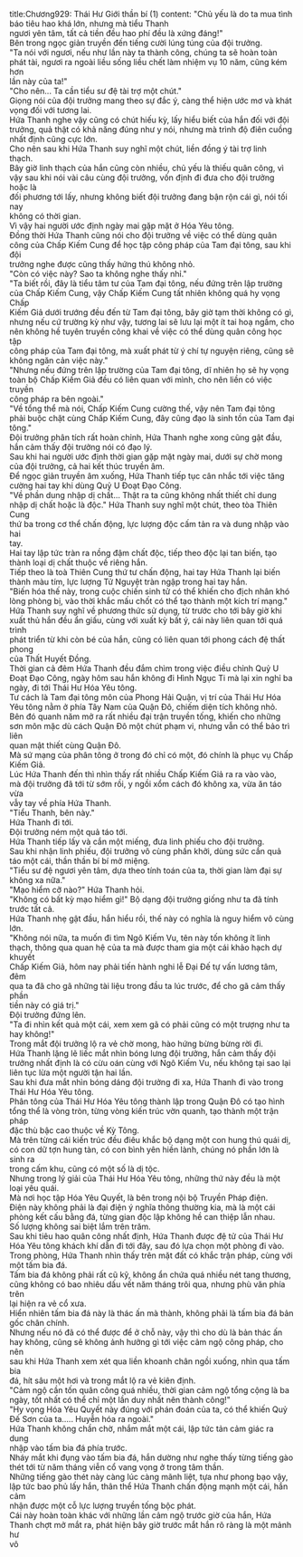 title:Chương929: Thái Hư Giới thần bí (1)
content:
"Chủ yếu là do ta mua tình báo tiêu hao khá lớn, nhưng mà tiểu Thanh<br>ngươi yên tâm, tất cả tiền đều hao phí đều là xứng đáng!"<br>Bên trong ngọc giản truyền đến tiếng cười lúng túng của đội trưởng.<br>"Ta nói với ngươi, nếu như lần này ta thành công, chúng ta sẽ hoàn toàn<br>phát tài, ngươi ra ngoài liều sống liều chết làm nhiệm vụ 10 năm, cũng kém hơn<br>lần này của ta!"<br>"Cho nên... Ta cần tiểu sư đệ tài trợ một chút."<br>Giọng nói của đội trưởng mang theo sự đắc ý, càng thể hiện ước mơ và khát<br>vọng đối với tương lai.<br>Hứa Thanh nghe vậy cũng có chút hiếu kỳ, lấy hiểu biết của hắn đối với đội<br>trưởng, quả thật có khả năng đúng như y nói, nhưng mà trình độ điên cuồng<br>nhất định cũng cực lớn.<br>Cho nên sau khi Hứa Thanh suy nghĩ một chút, liền đồng ý tài trợ linh<br>thạch.<br>Bây giờ linh thạch của hắn cũng còn nhiều, chủ yếu là thiếu quân công, vì<br>vậy sau khi nói vài câu cùng đội trưởng, vốn định đi đưa cho đội trưởng hoặc là<br>đối phương tới lấy, nhưng không biết đội trưởng đang bận rộn cái gì, nói tối nay<br>không có thời gian.<br>Vì vậy hai người ước định ngày mai gặp mặt ở Hóa Yêu tông.<br>Đồng thời Hứa Thanh cũng nói cho đội trưởng về việc có thể dùng quân<br>công của Chấp Kiếm Cung để học tập công pháp của Tam đại tông, sau khi đội<br>trưởng nghe được cũng thấy hứng thú không nhỏ.<br>"Còn có việc này? Sao ta không nghe thấy nhỉ."<br>"Ta biết rồi, đây là tiểu tâm tư của Tam đại tông, nếu đứng trên lập trường<br>của Chấp Kiếm Cung, vậy Chấp Kiếm Cung tất nhiên không quá hy vọng Chấp<br>Kiếm Giả dưới trướng đều đến từ Tam đại tông, bây giờ tạm thời không có gì,<br>nhưng nếu cứ trường kỳ như vậy, tương lai sẽ lưu lại một ít tai hoạ ngầm, cho<br>nên không hề tuyên truyền công khai về việc có thể dùng quân công học tập<br>công pháp của Tam đại tông, mà xuất phát từ ý chí tự nguyện riêng, cũng sẽ<br>không ngăn cản việc này."<br>"Nhưng nếu đứng trên lập trường của Tam đại tông, dĩ nhiên họ sẽ hy vọng<br>toàn bộ Chấp Kiếm Giả đều có liên quan với mình, cho nên liền có việc truyền<br>công pháp ra bên ngoài."<br>"Về tổng thể mà nói, Chấp Kiếm Cung cường thế, vậy nên Tam đại tông<br>phải buộc chặt cùng Chấp Kiếm Cung, đây cũng đạo là sinh tồn của Tam đại<br>tông."<br>Đội trưởng phân tích rất hoàn chỉnh, Hứa Thanh nghe xong cũng gật đầu,<br>hắn cảm thấy đội trưởng nói có đạo lý.<br>Sau khi hai người ước định thời gian gặp mặt ngày mai, dưới sự chờ mong<br>của đội trưởng, cả hai kết thúc truyền âm.<br>Để ngọc giản truyền âm xuống, Hứa Thanh tiếp tục cân nhắc tới việc tăng<br>cường hai tay khi dùng Quỷ U Đoạt Đạo Công.<br>"Về phần dung nhập dị chất... Thật ra ta cũng không nhất thiết chỉ dung<br>nhập dị chất hoặc là độc." Hứa Thanh suy nghĩ một chút, theo tòa Thiên Cung<br>thứ ba trong cơ thể chấn động, lực lượng độc cấm tản ra và dung nhập vào hai<br>tay.<br>Hai tay lập tức tràn ra nồng đậm chất độc, tiếp theo độc lại tan biến, tạo<br>thành loại dị chất thuộc về riêng hắn.<br>Tiếp theo là toà Thiên Cung thứ tư chấn động, hai tay Hứa Thanh lại biến<br>thành màu tím, lực lượng Tử Nguyệt tràn ngập trong hai tay hắn.<br>"Biến hóa thế này, trong cuộc chiến sinh tử có thể khiến cho địch nhân khó<br>lòng phòng bị, vào thời khắc mấu chốt có thể tạo thành một kích trí mạng."<br>Hứa Thanh suy nghĩ về phương thức sử dụng, từ trước cho tới bây giờ khi<br>xuất thủ hắn đều ẩn giấu, cùng với xuất kỳ bất ý, cái này liên quan tới quá trình<br>phát triển từ khi còn bé của hắn, cũng có liên quan tới phong cách đệ thất phong<br>của Thất Huyết Đồng.<br>Thời gian cả đêm Hứa Thanh đều đắm chìm trong việc điều chỉnh Quỷ U<br>Đoạt Đạo Công, ngày hôm sau hắn không đi Hình Ngục Ti mà lại xin nghỉ ba<br>ngày, đi tới Thái Hư Hóa Yêu tông.<br>Tư cách là Tam đại tông môn của Phong Hải Quận, vị trí của Thái Hư Hóa<br>Yêu tông nằm ở phía Tây Nam của Quận Đô, chiếm diện tích không nhỏ.<br>Bên đó quanh năm mở ra rất nhiều đại trận truyền tống, khiến cho những<br>sơn môn mặc dù cách Quận Đô một chút phạm vi, nhưng vẫn có thể bảo trì liên<br>quan mật thiết cùng Quận Đô.<br>Mà sứ mạng của phân tông ở trong đó chỉ có một, đó chính là phục vụ Chấp<br>Kiếm Giả.<br>Lúc Hứa Thanh đến thì nhìn thấy rất nhiều Chấp Kiếm Giả ra ra vào vào,<br>mà đội trưởng đã tới từ sớm rồi, y ngồi xổm cách đó không xa, vừa ăn táo vừa<br>vẫy tay về phía Hứa Thanh.<br>"Tiểu Thanh, bên này."<br>Hứa Thanh đi tới.<br>Đội trưởng ném một quả táo tới.<br>Hứa Thanh tiếp lấy và cắn một miếng, đưa linh phiếu cho đội trưởng.<br>Sau khi nhận linh phiếu, đội trưởng vô cùng phấn khởi, dùng sức cắn quả<br>táo một cái, thần thần bí bí mở miệng.<br>"Tiểu sư đệ ngươi yên tâm, dựa theo tính toán của ta, thời gian làm đại sự<br>không xa nữa."<br>"Mạo hiểm cỡ nào?" Hứa Thanh hỏi.<br>"Không có bất kỳ mạo hiểm gì!" Bộ dạng đội trưởng giống như ta đã tính<br>trước tất cả.<br>Hứa Thanh nhẹ gật đầu, hắn hiểu rồi, thế này có nghĩa là nguy hiểm vô cùng<br>lớn.<br>"Không nói nữa, ta muốn đi tìm Ngô Kiếm Vu, tên này tốn không ít linh<br>thạch, thông qua quan hệ của ta mà được tham gia một cái khảo hạch dự khuyết<br>Chấp Kiếm Giả, hôm nay phải tiến hành nghi lễ Đại Đế tự vấn lương tâm, đêm<br>qua ta đã cho gã những tài liệu trong đầu ta lúc trước, để cho gã cảm thấy phần<br>tiền này có giá trị."<br>Đội trưởng đứng lên.<br>"Ta đi nhìn kết quả một cái, xem xem gã có phải cũng có một trượng như ta<br>hay không!"<br>Trong mắt đội trưởng lộ ra vẻ chờ mong, hào hứng bừng bừng rời đi.<br>Hứa Thanh lặng lẽ liếc mắt nhìn bóng lưng đội trưởng, hắn cảm thấy đội<br>trưởng nhất định là có cừu oán cùng với Ngô Kiếm Vu, nếu không tại sao lại<br>liên tục lừa một người tận hai lần.<br>Sau khi đưa mắt nhìn bóng dáng đội trưởng đi xa, Hứa Thanh đi vào trong<br>Thái Hư Hóa Yêu tông.<br>Phân tông của Thái Hư Hóa Yêu tông thành lập trong Quận Đô có tạo hình<br>tổng thể là vòng tròn, từng vòng kiến trúc vờn quanh, tạo thành một trận pháp<br>đặc thù bậc cao thuộc về Kỳ Tông.<br>Mà trên từng cái kiến trúc đều điêu khắc bộ dạng một con hung thú quái dị,<br>có con dữ tợn hung tàn, có con bình yên hiền lành, chúng nó phần lớn là sinh ra<br>trong cấm khu, cũng có một số là dị tộc.<br>Nhưng trong lý giải của Thái Hư Hóa Yêu tông, những thứ này đều là một<br>loại yêu quái.<br>Mà nơi học tập Hóa Yêu Quyết, là bên trong nội bộ Truyền Pháp điện.<br>Điện này không phải là đại điện ý nghĩa thông thường kia, mà là một cái<br>phòng kết cấu bằng đá, từng gian độc lập không hề can thiệp lẫn nhau.<br>Số lượng không sai biệt lắm trên trăm.<br>Sau khi tiêu hao quân công nhất định, Hứa Thanh được đệ tử của Thái Hư<br>Hóa Yêu tông khách khí dẫn đi tới đây, sau đó lựa chọn một phòng đi vào.<br>Trong phòng, Hứa Thanh nhìn thấy trên mặt đất có khắc trận pháp, cùng với<br>một tấm bia đá.<br>Tấm bia đá không phải rất cũ kỹ, không ẩn chứa quá nhiều nét tang thương,<br>cũng không có bao nhiêu dấu vết năm tháng trôi qua, nhưng phù văn phía trên<br>lại hiện ra vẻ cổ xưa.<br>Hiển nhiên tấm bia đá này là thác ấn mà thành, không phải là tấm bia đá bản<br>gốc chân chính.<br>Nhưng nếu nó đã có thể được để ở chỗ này, vậy thì cho dù là bản thác ấn<br>hay không, cũng sẽ không ảnh hưởng gì tới việc cảm ngộ công pháp, cho nên<br>sau khi Hứa Thanh xem xét qua liền khoanh chân ngồi xuống, nhìn qua tấm bia<br>đá, hít sâu một hơi và trong mắt lộ ra vẻ kiên định.<br>"Cảm ngộ cần tốn quân công quá nhiều, thời gian cảm ngộ tổng cộng là ba<br>ngày, tốt nhất có thể chỉ một lần duy nhất nên thành công!"<br>"Hy vọng Hóa Yêu Quyết này đúng với phán đoán của ta, có thể khiến Quỷ<br>Đế Sơn của ta..... Huyễn hóa ra ngoài."<br>Hứa Thanh không chần chờ, nhắm mắt một cái, lập tức tản cảm giác ra dung<br>nhập vào tấm bia đá phía trước.<br>Nháy mắt khi đụng vào tấm bia đá, hắn dường như nghe thấy từng tiếng gào<br>thét tới từ năm tháng viễn cổ vang vọng ở trong tâm thần.<br>Những tiếng gào thét này càng lúc càng mãnh liệt, tựa như phong bạo vậy,<br>lập tức bao phủ lấy hắn, thân thể Hứa Thanh chấn động mạnh một cái, hắn cảm<br>nhận được một cỗ lực lượng truyền tống bộc phát.<br>Cái này hoàn toàn khác với những lần cảm ngộ trước giờ của hắn, Hứa<br>Thanh chợt mở mắt ra, phát hiện bây giờ trước mắt hắn rõ ràng là một mảnh hư<br>vô